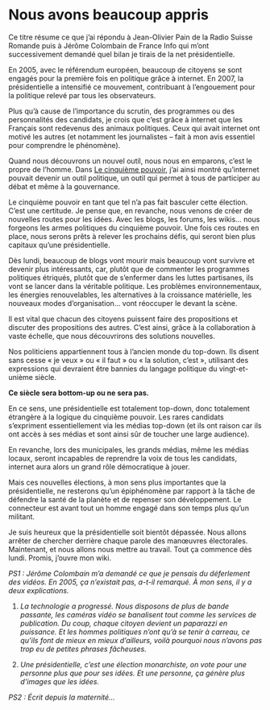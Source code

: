 # Nous avons beaucoup appris

Ce titre résume ce que j’ai répondu à Jean-Olivier Pain de la Radio Suisse Romande puis à Jérôme Colombain de France Info qui m’ont successivement demandé quel bilan je tirais de la net présidentielle.<span id="more-445"></span>

En 2005, avec le référendum européen, beaucoup de citoyens se sont engagés pour la première fois en politique grâce à internet. En 2007, la présidentielle a intensifié ce mouvement, contribuant à l’engouement pour la politique relevé par tous les observateurs.

Plus qu’à cause de l’importance du scrutin, des programmes ou des personnalités des candidats, je crois que c’est grâce à internet que les Français sont redevenus des animaux politiques. Ceux qui avait internet ont motivé les autres (et notamment les journalistes – fait à mon avis essentiel pour comprendre le phénomène).

Quand nous découvrons un nouvel outil, nous nous en emparons, c’est le propre de l’homme. Dans [Le cinquième pouvoir](https://tcrouzet.com/le-cinquieme-pouvoir/), j’ai ainsi montré qu’internet pouvait devenir un outil politique, un outil qui permet à tous de participer au débat et même à la gouvernance.

Le cinquième pouvoir en tant que tel n’a pas fait basculer cette élection. C’est une certitude. Je pense que, en revanche, nous venons de créer de nouvelles routes pour les idées. Avec les blogs, les forums, les wikis… nous forgeons les armes politiques du cinquième pouvoir. Une fois ces routes en place, nous serons prêts à relever les prochains défis, qui seront bien plus capitaux qu’une présidentielle.

Dès lundi, beaucoup de blogs vont mourir mais beaucoup vont survivre et devenir plus intéressants, car, plutôt que de commenter les programmes politiques étriqués, plutôt que de s’enfermer dans les luttes partisanes, ils vont se lancer dans la véritable politique. Les problèmes environnementaux, les énergies renouvelables, les alternatives à la croissance matérielle, les nouveaux modes d’organisation… vont réoccuper le devant la scène.

Il est vital que chacun des citoyens puissent faire des propositions et discuter des propositions des autres. C’est ainsi, grâce à la collaboration à vaste échelle, que nous découvrirons des solutions nouvelles.

Nos politiciens appartiennent tous à l’ancien monde du top-down. Ils disent sans cesse « je veux » ou « il faut » ou « la solution, c’est », utilisant des expressions qui devraient être bannies du langage politique du vingt-et-unième siècle.

**Ce siècle sera bottom-up ou ne sera pas.**

En ce sens, une présidentielle est totalement top-down, donc totalement étrangère à la logique du cinquième pouvoir. Les rares candidats s’expriment essentiellement via les médias top-down (et ils ont raison car ils ont accès à ses médias et sont ainsi sûr de toucher une large audience).

En revanche, lors des municipales, les grands médias, même les médias locaux, seront incapables de reprendre la voix de tous les candidats, internet aura alors un grand rôle démocratique à jouer.

Mais ces nouvelles élections, à mon sens plus importantes que la présidentielle, ne resterons qu’un épiphénomène par rapport à la tâche de défendre la santé de la planète et de repenser son développement. Le connecteur est avant tout un homme engagé dans son temps plus qu’un militant.

Je suis heureux que la présidentielle soit bientôt dépassée. Nous allons arrêter de chercher derrière chaque parole des manœuvres électorales. Maintenant, et nous allons nous mettre au travail. Tout ça commence dès lundi. Promis, j’ouvre mon wiki.

*PS1 : Jérôme Colombain m’a demandé ce que je pensais du déferlement des vidéos. En 2005, ça n’existait pas, a-t-il remarqué. À mon sens, il y a deux explications.*

1. *La technologie a progressé. Nous disposons de plus de bande passante, les caméras vidéo se banalisent tout comme les services de publication. Du coup, chaque citoyen devient un paparazzi en puissance. Et les hommes politiques n’ont qu’à se tenir à carreau, ce qu’ils font de mieux en mieux d’ailleurs, voilà pourquoi nous n’avons pas trop eu de petites phrases fâcheuses.*

2. *Une présidentielle, c’est une élection monarchiste, on vote pour une personne plus que pour ses idées. Et une personne, ça génère plus d’images que les idées.*

*PS2 : Écrit depuis la maternité…*